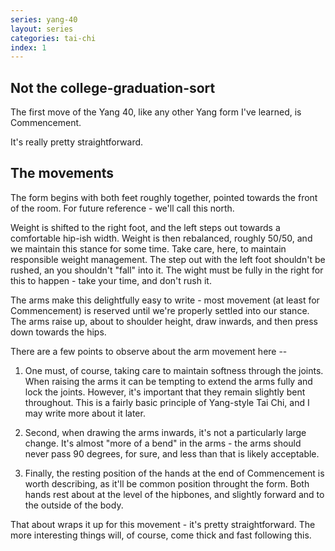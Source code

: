 ```yaml
---
series: yang-40
layout: series
categories: tai-chi
index: 1
---
```



## Not the college-graduation-sort

The first move of the Yang 40, like any other Yang form I've learned, is Commencement. 

It's really pretty straightforward.

## The movements

The form begins with both feet roughly together, pointed towards the front of the room. For future reference - we'll call this north.

Weight is shifted to the right foot, and the left steps out towards a comfortable hip-ish width. Weight is then rebalanced, roughly 50/50, and we maintain this stance for some time. Take care, here, to maintain responsible weight management. The step out with the left foot shouldn't be rushed, an you shouldn't "fall" into it. The wight must be fully in the right for this to happen - take your time, and don't rush it.

The arms make this delightfully easy to write - most movement (at least for Commencement) is reserved until we're properly settled into our stance. The arms raise up, about to shoulder height, draw inwards, and then press down towards the hips.

There are a few points to observe about the arm movement here -- 

1. One must, of course, taking care to maintain softness through the joints. When raising the arms it can be tempting to extend the arms fully and lock the joints. However, it's important that they remain slightly bent throughout. This is a fairly basic principle of Yang-style Tai Chi, and I may write more about it later.

2. Second, when drawing the arms inwards, it's not a particularly large change. It's almost "more of a bend" in the arms - the arms should never pass 90 degrees, for sure, and less than that is likely acceptable.  

3. Finally, the resting position of the hands at the end of Commencement is worth describing, as it'll be common position throught the form. Both hands rest about at the level of the hipbones, and slightly forward and to the outside of the body.

That about wraps it up for this movement - it's pretty straightforward. The more interesting things will, of course, come thick and fast following this.